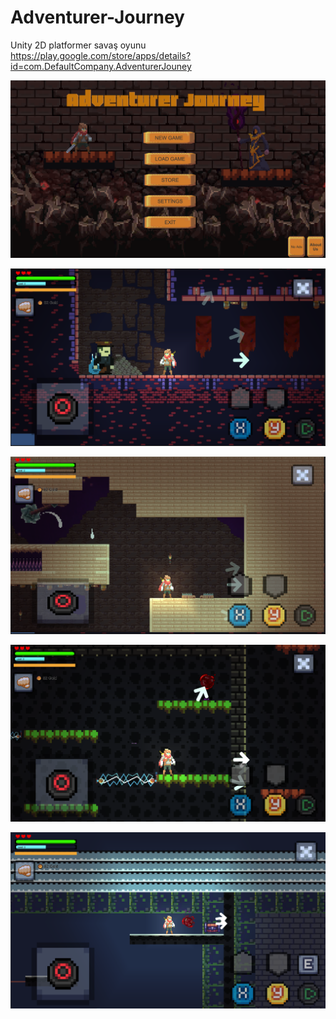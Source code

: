 # Adventurer-Journey
Unity 2D platformer savaş oyunu
https://play.google.com/store/apps/details?id=com.DefaultCompany.AdventurerJouney

![](https://github.com/yahyacan98/Adventurer-Journey/blob/main/Images/0.png)

![](https://github.com/yahyacan98/Adventurer-Journey/blob/main/Images/1.png)

![](https://github.com/yahyacan98/Adventurer-Journey/blob/main/Images/2.png)

![](https://github.com/yahyacan98/Adventurer-Journey/blob/main/Images/3.png)

![](https://github.com/yahyacan98/Adventurer-Journey/blob/main/Images/4.png)
